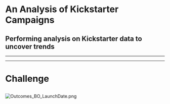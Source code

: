 # An Analysis of Kickstarter Campaigns 
## Performing analysis on Kickstarter data to uncover trends
---
---
# Challenge
## 
![Outcomes_BO_LaunchDate.png](Kickstarter-Analysis/to/Outcomes_BO_LaunchDate.png)
